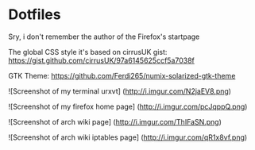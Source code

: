 # Dotfiles

Sry, i don't remember the author of the Firefox's startpage

The global CSS style it's based on cirrusUK gist: https://gist.github.com/cirrusUK/97a6145625ccf5a7038f

GTK Theme: https://github.com/Ferdi265/numix-solarized-gtk-theme

![Screenshot of my terminal urxvt] (http://i.imgur.com/N2jaEV8.png)

![Screenshot of my firefox home page] (http://i.imgur.com/pcJqppQ.png)

![Screenshot of arch wiki page] (http://i.imgur.com/ThIFaSN.png)

![Screenshot of arch wiki iptables page] (http://i.imgur.com/qR1x8vf.png)
